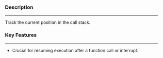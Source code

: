 ### Description
---
Track the current position in the call stack.

### Key Features
---
- Crucial for resuming execution after a function call or interrupt.